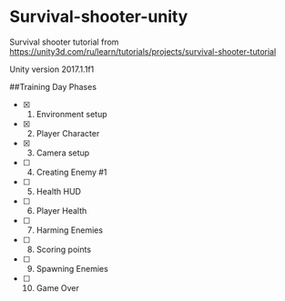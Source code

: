 # Survival-shooter-unity
Survival shooter tutorial from https://unity3d.com/ru/learn/tutorials/projects/survival-shooter-tutorial

Unity version 2017.1.1f1

##Training Day Phases

- [x] 01. Environment setup
- [x] 02. Player Character
- [x] 03. Camera setup
- [ ] 04. Creating Enemy #1
- [ ] 05. Health HUD
- [ ] 06. Player Health
- [ ] 07. Harming Enemies
- [ ] 08. Scoring points
- [ ] 09. Spawning Enemies
- [ ] 10. Game Over